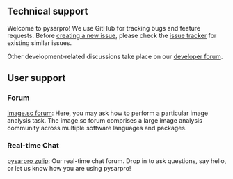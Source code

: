 ## Technical support

Welcome to pysarpro! We use GitHub for tracking bugs and feature requests.
Before [creating a new
issue](https://github.com/Pol-InSAR/pysarpro/issues/new/choose), please
check the [issue tracker](https://github.com/Pol-InSAR/pysarpro/issues)
for existing similar issues.

Other development-related discussions take place on our [developer
forum](https://discuss.scientific-python.org/c/contributor/pysarpro).

## User support

### Forum

[image.sc forum](https://forum.image.sc/tag/pysarpro): Here, you may ask
how to perform a particular image analysis task.
The image.sc forum comprises a large image analysis community
across multiple software languages and packages.

### Real-time Chat

[pysarpro zulip](https://pysarpro.zulipchat.com): Our real-time chat forum.
Drop in to ask questions, say hello, or let us know how you are using
pysarpro!
